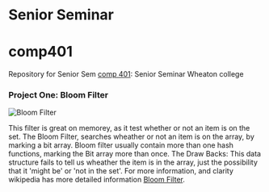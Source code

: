 Senior Seminar
==============
# comp401

Repository for Senior Sem  [comp 401](https://github.com/WheatonWHALE/comp401): Senior Seminar Wheaton college

### Project One: Bloom Filter

![Bloom Filter](http://img3.douban.com/view/note/large/public/p8006482.jpg)

This filter is great on memorey, as it test whether or not an item is on the set. The Bloom Filter, searches wheather or not an item is on the array, by marking a bit array. Bloom filter usually contain more than one hash functions, marking the Bit array more than once.
The Draw Backs:  This data structure fails to tell us wheather the item is in the array, just the possibility that it 'might be' or 'not in the set'.  For more information, and clarity wikipedia has more detailed information [Bloom Filter](http://en.wikipedia.org/wiki/Bloom_filter). 




